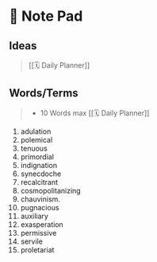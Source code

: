 # 📝 Note Pad

## Ideas

>  [[🗓 Daily Planner]]

## Words/Terms

> - 10 Words max  [[🗓 Daily Planner]]

1. adulation
2. polemical
3. tenuous
4. primordial
5. indignation
6. synecdoche
7.  recalcitrant
8. cosmopolitanizing
9. chauvinism.
10. pugnacious
11. auxiliary
12. exasperation
13. permissive
14. servile
15. proletariat